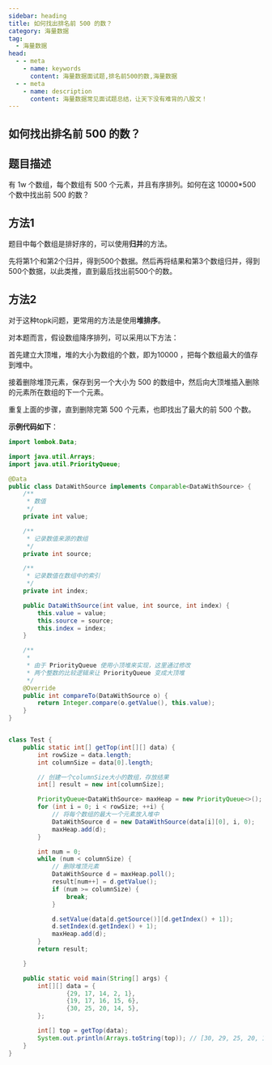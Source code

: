 ```yaml
---
sidebar: heading
title: 如何找出排名前 500 的数？
category: 海量数据
tag:
  - 海量数据
head:
  - - meta
    - name: keywords
      content: 海量数据面试题,排名前500的数,海量数据
  - - meta
    - name: description
      content: 海量数据常见面试题总结，让天下没有难背的八股文！
---
```


## 如何找出排名前 500 的数？

## 题目描述

有 1w 个数组，每个数组有 500 个元素，并且有序排列。如何在这 10000*500 个数中找出前 500 的数？

## 方法1

题目中每个数组是排好序的，可以使用**归并**的方法。

先将第1个和第2个归并，得到500个数据。然后再将结果和第3个数组归并，得到500个数据，以此类推，直到最后找出前500个的数。

## 方法2

对于这种topk问题，更常用的方法是使用**堆排序**。

对本题而言，假设数组降序排列，可以采用以下方法：

首先建立大顶堆，堆的大小为数组的个数，即为10000 ，把每个数组最大的值存到堆中。

接着删除堆顶元素，保存到另一个大小为 500 的数组中，然后向大顶堆插入删除的元素所在数组的下一个元素。

重复上面的步骤，直到删除完第 500 个元素，也即找出了最大的前 500 个数。

**示例代码如下**：

```java
import lombok.Data;

import java.util.Arrays;
import java.util.PriorityQueue;

@Data
public class DataWithSource implements Comparable<DataWithSource> {
    /**
     * 数值
     */
    private int value;

    /**
     * 记录数值来源的数组
     */
    private int source;

    /**
     * 记录数值在数组中的索引
     */
    private int index;

    public DataWithSource(int value, int source, int index) {
        this.value = value;
        this.source = source;
        this.index = index;
    }

    /**
     *
     * 由于 PriorityQueue 使用小顶堆来实现，这里通过修改
     * 两个整数的比较逻辑来让 PriorityQueue 变成大顶堆
     */
    @Override
    public int compareTo(DataWithSource o) {
        return Integer.compare(o.getValue(), this.value);
    }
}


class Test {
    public static int[] getTop(int[][] data) {
        int rowSize = data.length;
        int columnSize = data[0].length;

        // 创建一个columnSize大小的数组，存放结果
        int[] result = new int[columnSize];

        PriorityQueue<DataWithSource> maxHeap = new PriorityQueue<>();
        for (int i = 0; i < rowSize; ++i) {
            // 将每个数组的最大一个元素放入堆中
            DataWithSource d = new DataWithSource(data[i][0], i, 0);
            maxHeap.add(d);
        }

        int num = 0;
        while (num < columnSize) {
            // 删除堆顶元素
            DataWithSource d = maxHeap.poll();
            result[num++] = d.getValue();
            if (num >= columnSize) {
                break;
            }

            d.setValue(data[d.getSource()][d.getIndex() + 1]);
            d.setIndex(d.getIndex() + 1);
            maxHeap.add(d);
        }
        return result;

    }

    public static void main(String[] args) {
        int[][] data = {
                {29, 17, 14, 2, 1},
                {19, 17, 16, 15, 6},
                {30, 25, 20, 14, 5},
        };

        int[] top = getTop(data);
        System.out.println(Arrays.toString(top)); // [30, 29, 25, 20, 19]
    }
}
```

